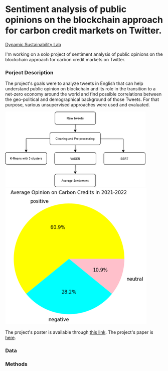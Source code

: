 # Sentiment analysis of public opinions on the blockchain approach for carbon credit markets on Twitter.
[Dynamic Sustainability Lab]([images/dsl_prjstructure.png](https://www.dynamicslab.org/))

I'm working on a solo project of sentiment analysis of public opinions on the blockchain approach for carbon credit markets on Twitter. 

### Porject Description 

The project's goals were to analyze tweets in English that can help understand public opinion on blockchain and its role in the transition to a net-zero economy around the world and find possible correlations between the geo-political and demographical background of those Tweets. For that purpose, various unsupervised approaches were used and evaluated.

![Project structure diagram](images/dsl_prjstructure.png) ![Final distribution](images/avg_tweets2122.png)

The project's poster is available through [this link](reports/DSL_poster_v2.pdf). The project's paper is [here](reports/DSL_paper_v1.pdf).

### Data



### Methods

